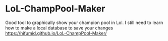# LoL-ChampPool-Maker
Good tool to graphically show your champion pool in Lol. I still need to learn how to make a local database to save  your changes
 https://hifumid.github.io/LoL-ChampPool-Maker/

